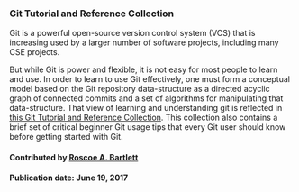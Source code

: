### Git Tutorial and Reference Collection

Git is a powerful open-source version control system (VCS) that is increasing used by a larger number of software projects, including many CSE projects.  

But while Git is power and flexible, it is not easy for most people to learn and use.  In order to learn to use Git effectively, one must form a conceptual model based on the Git repository data-structure as a directed acyclic graph of connected commits and a set of algorithms for manipulating that data-structure.  That view of learning and understanding git is reflected in [this Git Tutorial and Reference Collection](https://ideas-productivity.org/resources/howtos/git-tutorial-and-reference-collection/).  This collection also contains a brief set of critical beginner Git usage tips that every Git user should know before getting started with Git.

#### Contributed by [Roscoe A. Bartlett](https://github.com/bartlettroscoe)

#### Publication date:  June 19, 2017

<!---
Publish: yes
Categories: Development
Topics: version control, revision control
Tags: training, meta
Level: 2
Prerequisites: defaults
Aggregate: none
--->
